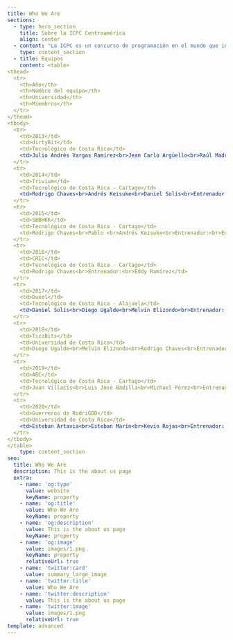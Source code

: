 ```yaml
---
title: Who We Are
sections:
  - type: hero_section
    title: Sobre la ICPC Centroamérica
    align: center
  - content: "La ICPC es un concurso de programación en el mundo que incluye 111 países y 3100 universidades para el año 2020, abierto a todo estudiante universitario menor o igual de 23 años.\n\nLa ICPC traza sus orígenes a 1970 cuando la primera competencia fue organizada por pioneros del Capítulo Alpha de la Sociedad de Honor de Ciencias de la Computación UPE. La iniciativa se esparció rápidamente dentro de los Estados Unidos y Canadá como un programa innovador para motivar ambición, aptitud para resolver problemas e incrementar las oportunidades de los estudiantes más fuertes en el campo de la computación.\n\nCon el paso del tiempo, el concurso se convirtió en una competencia de múltiples categorías con la primera ronda del campeonato llevada a cabo en 1977. Desde entonces, el concurso ha evolucionado en un esfuerzo colaborativo internacional de universidades que organizan competencias regionales que permiten a sus equipos avanzar a la ronda anual del campeonato mundial, la Final Mundial de la ICPC.\n\nEn el año 2005 Centroamérica concursa por primera vez, enviando un equipo a México, donde se encontraba la región de México y Centroamérica. Se continuó enviando un equipo por 6 años hasta que se interrumpió el proceso. Las universidades que participaron en este período fueron el Tecnológico de Costa Rica y la Universidad de Costa Rica.\n\nEn el año 2012, la UCR organiza un torneo nacional de programación denominado Símbolo, el cual imitaba el proceso de la ICPC. En el 2013, dos equipos ganadores de Símbolo, de la Universidad Nacional y del TEC participaron en el Tec de Monterrey volviendo así, Costa Rica a participar en la ICPC. Ocurrió lo mismo en el 2014.\_\n\nPara el año 2015, la sede Interuniversitaria de Alajuela se convirtió en la primera sede oficial de la ICPC para la región México y Centroamérica, fuera de México. Estuvo a cargo del Tecnológico de Costa Rica y se nombró director de sede al entrenador de los equipos que habían participado en 2013 y 2014, el profesor Eddy Ramírez.\n\nDesde entonces, de manera ininterrumpida se ha celebrado en esta sede la regional de ICPC de Latinoamérica y a partir de 2017 la Universidad Centroamericana José Simeón Cañas, en El Salvador ha sido la segunda sede centroamericana. Donde han participado equipos de Costa Rica, El Salvador, Guatemala y Nicaragua.\n\nEn el año 2018, Centroamérica fue promovida a región, independizando el puesto de México, lo que garantiza que se cuenta con al menos una plaza en la final mundial o la etapa posterior siguiente, para el equipo campeón de la regional centroamericana según el sistema de clasificación vigente hasta 2020.\n\nEn el año 2020, desde la coordinación centroamericana de la ICPC, se realizaron diversas actividades como parte de los compromisos adquiridos desde y en la final mundial del 2018 y 2019. Este año, la eliminatoria Regional de Centroamérica, se realiza de forma simultánea con México y es llamada *Gran Premio de México & Centroamérica*, la cual forma parte de los concursos de programación competitiva.\n"
    type: content_section
  - title: Equipos
    content: <table>
<thead>
  <tr>
    <th>Año</th>
    <th>Nombre del equipo</th>
    <th>Universidad</th>
    <th>Miembros</th>
  </tr>
</thead>
<tbody>
  <tr>
    <td>2013</td>
    <td>dirtyBit</td>
    <td>Tecnológico de Costa Rica</td>
    <td>Julio Andrés Vargas Ramírez<br>Jean Carlo Argüello<br>Raúl Madrigal<br>Entrenador: Francisco Torres</td>
  </tr>
  <tr>
    <td>2014</td>
    <td>Trivium</td>
    <td>Tecnológico de Costa Rica - Cartago</td>
    <td>Rodrigo Chaves<br>Andrés Keisuke<br>Daniel Solís<br>Entrenador: Eddy Ramírez</td>
  </tr>
  <tr>
    <td>2015</td>
    <td>SBBHKK</td>
    <td>Tecnológico de Costa Rica - Cartago</td>
    <td>Rodrigo Chaves<br>Pablo <br>Andrés Keisuke<br>Entrenador:<br>Eddy Ramírez</td>
  </tr>
  <tr>
    <td>2016</td>
    <td>CRIC</td>
    <td>Tecnológico de Costa Rica - Cartago</td>
    <td>Rodrigo Chaves<br>Entrenador:<br>Eddy Ramírez</td>
  </tr>
  <tr>
    <td>2017</td>
    <td>Duxel</td>
    <td>Tecnológico de Costa Rica - Alajuela</td>
    <td>Daniel Solís<br>Diego Ugalde<br>Melvin Elizondo<br>Entrenador: Eddy Ramírez</td>
  </tr>
  <tr>
    <td>2018</td>
    <td>TicoBits</td>
    <td>Universidad de Costa Rica</td>
    <td>Diego Ugalde<br>Melvin Elizondo<br>Rodrigo Chaves<br>Entrenador:<br>Eddy Ramírez</td>
  </tr>
  <tr>
    <td>2019</td>
    <td>ABC</td>
    <td>Tecnológico de Costa Rica - Cartago</td>
    <td>Juan Villacís<br>Luis José Badilla<br>Michael Pérez<br>Entrenador:<br>Byron Rojas</td>
  </tr>
  <tr>
    <td>2020</td>
    <td>Guerreros de RodriGOD</td>
    <td>Universidad de Costa Rica</td>
    <td>Esteban Artavia<br>Esteban Marín<br>Kevin Rojas<br>Entrenador: Rodrigo Chaves</td>
  </tr>
</tbody>
</table>
    type: content_section
seo:
  title: Who We Are
  description: This is the about us page
  extra:
    - name: 'og:type'
      value: website
      keyName: property
    - name: 'og:title'
      value: Who We Are
      keyName: property
    - name: 'og:description'
      value: This is the about us page
      keyName: property
    - name: 'og:image'
      value: images/1.png
      keyName: property
      relativeUrl: true
    - name: 'twitter:card'
      value: summary_large_image
    - name: 'twitter:title'
      value: Who We Are
    - name: 'twitter:description'
      value: This is the about us page
    - name: 'twitter:image'
      value: images/1.png
      relativeUrl: true
template: advanced
---
```

